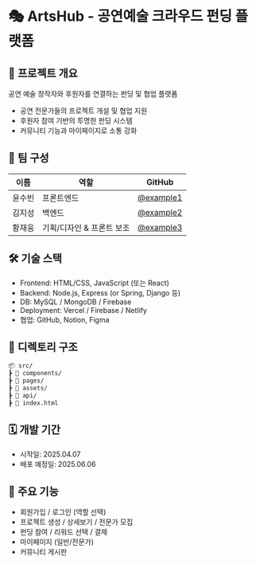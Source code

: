 # 🎭 ArtsHub - 공연예술 크라우드 펀딩 플랫폼

## 📌 프로젝트 개요
공연 예술 창작자와 후원자를 연결하는 펀딩 및 협업 플랫폼

- 공연 전문가들의 프로젝트 개설 및 협업 지원
- 후원자 참여 기반의 투명한 펀딩 시스템
- 커뮤니티 기능과 마이페이지로 소통 강화

## 👥 팀 구성
| 이름 | 역할 | GitHub |
|------|------|--------|
| 윤수빈 | 프론트엔드 | [@example1](https://github.com/example1) |
| 김지성 | 백엔드 | [@example2](https://github.com/example2) |
| 황재웅 | 기획/디자인 & 프론트 보조 | [@example3](https://github.com/example3) |

## 🛠 기술 스택
- Frontend: HTML/CSS, JavaScript (또는 React)
- Backend: Node.js, Express (or Spring, Django 등)
- DB: MySQL / MongoDB / Firebase
- Deployment: Vercel / Firebase / Netlify
- 협업: GitHub, Notion, Figma

## 📂 디렉토리 구조
```bash
📦 src/
┣ 📁 components/
┣ 📁 pages/
┣ 📁 assets/
┣ 📁 api/
┣ 📜 index.html
```

## 🗓 개발 기간
- 시작일: 2025.04.07
- 배포 예정일: 2025.06.06


## 🚀 주요 기능
- 회원가입 / 로그인 (역할 선택)
- 프로젝트 생성 / 상세보기 / 전문가 모집
- 펀딩 참여 / 리워드 선택 / 결제
- 마이페이지 (일반/전문가)
- 커뮤니티 게시판
